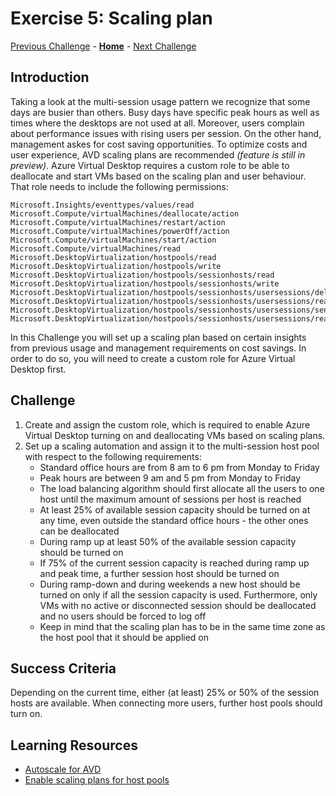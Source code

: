 # Exercise 5: Scaling plan 
[Previous Challenge](./04-start-VM-on-connect.md) - **[Home](../readme.md)** - [Next Challenge](./06-RDP-properties.md)

## Introduction
Taking a look at the multi-session usage pattern we recognize that some days are busier than others. Busy days have specific peak hours as well as times where the desktops are not used at all. Moreover, users complain about performance issues with rising users per session. On the other hand, management askes for cost saving opportunities. To optimize costs and user experience, AVD scaling plans are recommended *(feature is still in preview)*. 
Azure Virtual Desktop requires a custom role to be able to deallocate and start VMs based on the scaling plan and user behaviour. That role needs to include the following permissions: 
```
Microsoft.Insights/eventtypes/values/read
Microsoft.Compute/virtualMachines/deallocate/action
Microsoft.Compute/virtualMachines/restart/action
Microsoft.Compute/virtualMachines/powerOff/action
Microsoft.Compute/virtualMachines/start/action
Microsoft.Compute/virtualMachines/read
Microsoft.DesktopVirtualization/hostpools/read
Microsoft.DesktopVirtualization/hostpools/write
Microsoft.DesktopVirtualization/hostpools/sessionhosts/read
Microsoft.DesktopVirtualization/hostpools/sessionhosts/write
Microsoft.DesktopVirtualization/hostpools/sessionhosts/usersessions/delete
Microsoft.DesktopVirtualization/hostpools/sessionhosts/usersessions/read
Microsoft.DesktopVirtualization/hostpools/sessionhosts/usersessions/sendMessage/action
Microsoft.DesktopVirtualization/hostpools/sessionhosts/usersessions/read 
```

In this Challenge you will set up a scaling plan based on certain insights from previous usage and management requirements on cost savings. In order to do so, you will need to create a custom role for Azure Virtual Desktop first. 

## Challenge
1.	Create and assign the custom role, which is required to enable Azure Virtual Desktop turning on and deallocating VMs based on scaling plans. 
2.	Set up a scaling automation and assign it to the multi-session host pool with respect to the following requirements: 
    - Standard office hours are from 8 am to 6 pm from Monday to Friday
    - Peak hours are between 9 am and 5 pm from Monday to Friday
    - The load balancing algorithm should first allocate all the users to one host until the maximum amount of sessions per host is reached
    - At least 25% of available session capacity should be turned on at any time, even outside the standard office hours - the other ones can be deallocated
    - During ramp up at least 50% of the available session capacity should be turned on
    - If 75% of the current session capacity is reached during ramp up and peak time, a further session host should be turned on
    - During ramp-down and during weekends a new host should be turned on only if all the session capacity is used. Furthermore, only VMs with no active or disconnected session should be deallocated and no users should be forced to log off
    - Keep in mind that the scaling plan has to be in the same time zone as the host pool that it should be applied on

## Success Criteria
Depending on the current time, either (at least) 25% or 50% of the session hosts are available. When connecting more users, further host pools should turn on.

## Learning Resources
- [Autoscale for AVD](https://docs.microsoft.com/en-us/azure/virtual-desktop/autoscale-scaling-plan)
- [Enable scaling plans for host pools](https://docs.microsoft.com/en-us/azure/virtual-desktop/autoscale-new-existing-host-pool)
